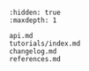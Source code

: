 ```{include} ../README.md

```

```{toctree}
:hidden: true
:maxdepth: 1

api.md
tutorials/index.md
changelog.md
references.md
```
